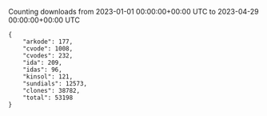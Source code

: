 
Counting downloads from 2023-01-01 00:00:00+00:00 UTC to 2023-04-29 00:00:00+00:00 UTC

```
{
    "arkode": 177,
    "cvode": 1008,
    "cvodes": 232,
    "ida": 209,
    "idas": 96,
    "kinsol": 121,
    "sundials": 12573,
    "clones": 38782,
    "total": 53198
}
```
